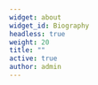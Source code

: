 ```yaml
---
widget: about
widget_id: Biography
headless: true
weight: 20
title: ""
active: true
author: admin
---
```

